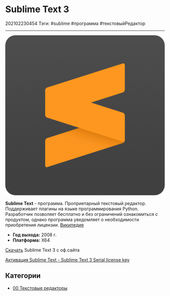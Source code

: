 # Sublime Text 3

202102230454
Тэги: #sublime #программа #текстовыйРедактор
___
![sublime-logo|100](../assets/sublime-logo.png)

**Sublime Text** - программа. Проприетарный текстовый редактор. Поддерживает плагины на языке программирования Python. Разработчик позволяет бесплатно и без ограничений ознакомиться с продуктом, однако программа уведомляет о необходимости приобретения лицензии. [Википедия](http://ru.wikipedia.org/wiki/Sublime%20Text)

-   **Год выхода:** 2008 г.
-   **Платформа:** X64

[Скачать](https://www.sublimetext.com/3) Sublime Text 3 с оф.сайта

[Активация Sublime Text - Sublime Text 3 Serial license key](https://contentim.ru/post/sublime-text-3-serial-license-key)

## Категории

- [00 Текстовые редакторы](00%20%D0%A2%D0%B5%D0%BA%D1%81%D1%82%D0%BE%D0%B2%D1%8B%D0%B5%20%D1%80%D0%B5%D0%B4%D0%B0%D0%BA%D1%82%D0%BE%D1%80%D1%8B.md)